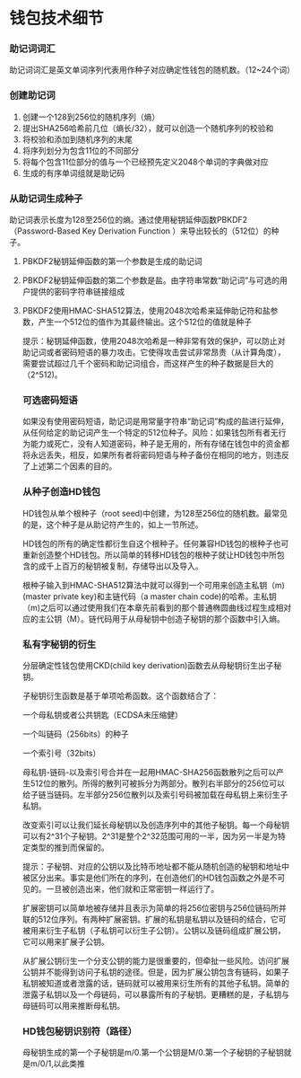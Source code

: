# 钱包技术细节

### 助记词词汇

助记词词汇是英文单词序列代表用作种子对应确定性钱包的随机数。（12~24个词）

### 创建助记词

1. 创建一个128到256位的随机序列（熵）
2. 提出SHA256哈希前几位（熵长/32），就可以创造一个随机序列的校验和
3. 将校验和添加到随机序列的末尾
4. 将序列划分为包含11位的不同部分
5. 将每个包含11位部分的值与一个已经预先定义2048个单词的字典做对应
6. 生成的有序单词组就是助记码

### 从助记词生成种子

助记词表示长度为128至256位的熵。通过使用秘钥延伸函数PBKDF2（Password-Based Key Derivation Function ）来导出较长的（512位）的种子。

1. PBKDF2秘钥延伸函数的第一个参数是生成的助记词

2. PBKDF2秘钥延伸函数的第二个参数是盐。由字符串常数“助记词”与可选的用户提供的密码字符串链接组成

3. PBKDF2使用HMAC-SHA512算法，使用2048次哈希来延伸助记符和盐参数，产生一个512位的值作为其最终输出。这个512位的值就是种子

   提示：秘钥延伸函数，使用2048次哈希是一种非常有效的保护，可以防止对助记词或者密码短语的暴力攻击。它使得攻击尝试非常昂贵（从计算角度），需要尝试超过几千个密码和助记词组合，而这样产生的种子数据是巨大的（2^512)。

   ### 可选密码短语

   如果没有使用密码短语，助记词是用常量字符串“助记词”构成的盐进行延伸，从任何给定的助记词产生一个特定的512位种子。风险：如果钱包所有者无行为能力或死亡，没有人知道密码，种子是无用的，所有存储在钱包中的资金都将永远丢失，相反，如果所有者将密码短语与种子备份在相同的地方，则违反了上述第二个因素的目的。

   ### 从种子创造HD钱包

   HD钱包从单个根种子（root seed)中创建，为128至256位的随机数。最常见的是，这个种子是从助记符产生的，如上一节所述。

   HD钱包的所有的确定性都衍生自这个根种子。任何兼容HD钱包的根种子也可重新创造整个HD钱包。所以简单的转移HD钱包的根种子就让HD钱包中所包含的成千上百万的秘钥被复制，存储导出以及导入。

   根种子输入到HMAC-SHA512算法中就可以得到一个可用来创造主私钥（m)(master private key)和主链代码（a master chain code)的哈希。主私钥（m)之后可以通过使用我们在本章先前看到的那个普通椭圆曲线过程生成相对应的主公钥（M）。链代码用于从母秘钥中创造子秘钥的那个函数中引入熵。

   ### 私有字秘钥的衍生

   分层确定性钱包使用CKD(child key derivation)函数去从母秘钥衍生出子秘钥。

   子秘钥衍生函数是基于单项哈希函数。这个函数结合了：

   一个母私钥或者公共钥匙（ECDSA未压缩健）

   一个叫链码（256bits）的种子

   一个索引号（32bits）

   母私钥-链码-以及索引号合并在一起用HMAC-SHA256函数散列之后可以产生512位的散列。所得的散列可被拆分为两部分。散列右半部分的256位可以给子链当链码。左半部分256位散列以及索引号码被加载在母私钥上来衍生子私钥。

   改变索引可以让我们延长母秘钥以及创造序列中的其他子秘钥。每一个母秘钥可以有2^31个子秘钥。2^31是整个2^32范围可用的一半，因为另一半是为特定类型的推到而保留的。

   提示：子秘钥、对应的公钥以及比特币地址都不能从随机创造的秘钥和地址中被区分出来。事实是他们所在的序列，在创造他们的HD钱包函数之外是不可见的。一旦被创造出来，他们就和正常密钥一样运行了。

   扩展密钥可以简单地被存储并且表示为简单的将256位密钥与256位链码所并联的512位序列。有两种扩展密钥。扩展的私钥是私钥以及链码的结合，它可被用来衍生子私钥（子私钥可以衍生子公钥）。公钥以及链码组成扩展公钥，它可以用来扩展子公钥。

   从扩展公钥衍生一个分支公钥的能力是很重要的，但牵扯一些风险。访问扩展公钥并不能得到访问子私钥的途径。但是，因为扩展公钥包含有链码，如果子私钥被知道或者泄露的话，链码就可以被用来衍生所有的其他子私钥。简单的泄露子私钥以及一个母链码，可以暴露所有的子秘钥。更糟糕的是，子私钥与母链码可以用来推断母私钥。

   ### HD钱包秘钥识别符（路径）

   母秘钥生成的第一个子秘钥是m/0.第一个公钥是M/0.第一个子秘钥的子秘钥就是m/0/1,以此类推

   



